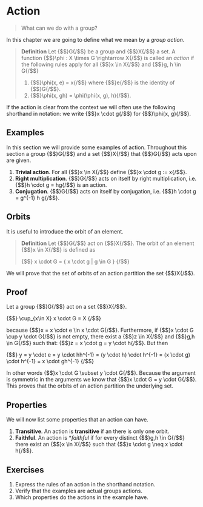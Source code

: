 # Action
> What can we do with a group?

In this chapter we are going to define what we mean by a _group action_. 

> **Definition** Let {$$}G{/$$} be a group and {$$}X{/$$} a set. A function
> {$$}\phi : X \times G \rightarrow X{/$$} is called an _action_ if the
> following rules apply for all {$$}x \in X{/$$} and {$$}g, h \in G{/$$} 
>
> 1. {$$}\phi(x, e) = x{/$$} where {$$}e{/$$} is the identity of {$$}G{/$$}.
> 2. {$$}\phi(x, gh) = \phi(\phi(x, g), h){/$$}.

If the action is clear from the context we will often use the following
shorthand in notation: we write {$$}x \cdot g{/$$} for {$$}\phi(x, g){/$$}.

## Examples
In this section we will provide some examples of action. Throughout this section
a group {$$}G{/$$} and a set {$$}X{/$$} that {$$}G{/$$} acts upon are given.

1. **Trivial action**. For all {$$}x \in X{/$$} define {$$}x \cdot g := x{/$$}.
2. **Right multiplication**. {$$}G{/$$} acts on itself by right multiplication,
   i.e. {$$}h \cdot g = hg{/$$} is an action.
3. **Conjugation**. {$$}G{/$$} acts on itself by conjugation, i.e.
   {$$}h \cdot g = g^{-1} h g{/$$}.

## Orbits
It is useful to introduce the orbit of an element.

> **Definition** Let {$$}G{/$$} act on {$$}X{/$$}. The orbit of an element
> {$$}x \in X{/$$} is defined as
>
> {$$}
> x \cdot G = \{ x \cdot g | g \in G \}
> {/$$}

We will prove that the set of orbits of an action partition the set {$$}X{/$$}.

## Proof
Let a group {$$}G{/$$} act on a set {$$}X{/$$}.

{$$}
\cup_{x\in X} x \cdot G = X
{/$$}

because {$$}x = x \cdot e \in x \cdot G{/$$}. Furthermore, if 
{$$}x \cdot G \cup y \cdot G{/$$} is not empty, there exist a {$$}z \in X{/$$}
and {$$}g,h \in G{/$$} such that: {$$}z = x \cdot g = y \cdot h{/$$}. But then

{$$}
y = y \cdot e = y \cdot hh^{-1} = (y \cdot h) \cdot h^{-1} = 
(x \cdot g) \cdot h^{-1} = x \cdot gh^{-1}
{/$$}

In other words {$$}x \cdot G \subset y \cdot G{/$$}. Because the argument is symmetric
in the arguments we know that {$$}x \cdot G = y \cdot G{/$$}. This proves that
the orbits of an action partition the underlying set.

## Properties
We will now list some properties that an action can have.

1. **Transitive**. An action is **transitive** if an there is only one orbit.
2. **Faithful**. An action is **faithful* if for every distinct
   {$$}g,h \in G{/$$} there exist an {$$}x \in X{/$$} such that
   {$$}x \cdot g \neq x \cdot h{/$$}.

## Exercises
1. Express the rules of an action in the shorthand notation.
2. Verify that the examples are actual groups actions.
3. Which properties do the actions in the example have.
